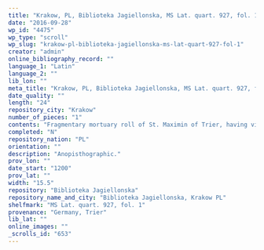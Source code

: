 ```yaml
---
title: "Krakow, PL, Biblioteka Jagiellonska, MS Lat. quart. 927, fol. 1"
date: "2016-09-28"
wp_id: "4475"
wp_type: "scroll"
wp_slug: "krakow-pl-biblioteka-jagiellonska-ms-lat-quart-927-fol-1"
creator: "admin"
online_bibliography_record: ""
language_1: "Latin"
language_2: ""
lib_lon: ""
meta_title: "Krakow, PL, Biblioteka Jagiellonska, MS Lat. quart. 927, fol. 1"
date_quality: ""
length: "24"
repository_city: "Krakow"
number_of_pieces: "1"
contents: "Fragmentary mortuary roll of St. Maximin of Trier, having visited Liège."
completed: "N"
repository_nation: "PL"
orientation: ""
description: "Anopisthographic."
prov_lon: ""
date_start: "1200"
prov_lat: ""
width: "15.5"
repository: "Biblioteka Jagiellonska"
repository_name_and_city: "Biblioteka Jagiellonska, Krakow PL"
shelfmark: "MS Lat. quart. 927, fol. 1"
provenance: "Germany, Trier"
lib_lat: ""
online_images: ""
_scrolls_id: "653"
---
```



